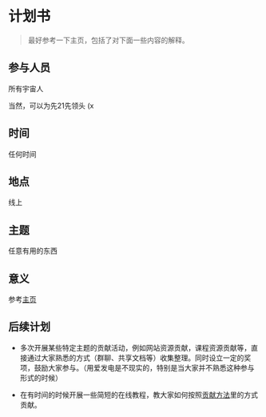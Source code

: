 # 计划书

> 最好参考一下主页，包括了对下面一些内容的解释。

## 参与人员

所有宇宙人

当然，可以为先21先领头 (x

## 时间

任何时间

## 地点

线上

## 主题

任意有用的东西

## 意义

参考[主页](https://wx.lesnow.top/)

## 后续计划

- 多次开展某些特定主题的贡献活动，例如网站资源贡献，课程资源贡献等，直接通过大家熟悉的方式（群聊、共享文档等）收集整理。同时设立一定的奖项，鼓励大家参与。（用爱发电是不现实的，特别是当大家并不熟悉这种参与形式的时候）

- 在有时间的时候开展一些简短的在线教程，教大家如何按照[贡献方法](contribute.md)里的方式贡献。
